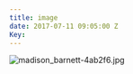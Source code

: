 ```yaml
---
title: image
date: 2017-07-11 09:05:00 Z
Key: 
---
```


![madison_barnett-4ab2f6.jpg](/uploads/madison_barnett-4ab2f6.jpg)